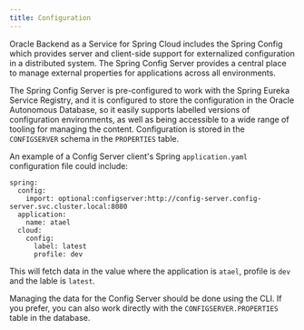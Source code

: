 ```yaml
---
title: Configuration
---
```


Oracle Backend as a Service for Spring Cloud includes the Spring Config which provides server and client-side support for externalized
configuration in a distributed system. The Spring Config Server provides a central place to manage external properties for applications
across all environments.

The Spring Config Server is pre-configured to work with the Spring Eureka Service Registry, and it is configured to store the configuration
in the Oracle Autonomous Database, so it easily supports labelled versions of configuration
environments, as well as being accessible to a wide range of tooling for managing the content.
Configuration is stored in the `CONFIGSERVER` schema in the `PROPERTIES` table.

An example of a Config Server client's Spring `application.yaml` configuration file could include:

```
spring:
  config:
    import: optional:configserver:http://config-server.config-server.svc.cluster.local:8080
  application:
    name: atael
  cloud:
    config:
      label: latest
      profile: dev
```

This will fetch data in the value where the application is `atael`, profile is `dev` and the lable is `latest`.

Managing the data for the Config Server should be done using the CLI.  If you prefer, you can also work directly with the `CONFIGSERVER.PROPERTIES` table in the database.
